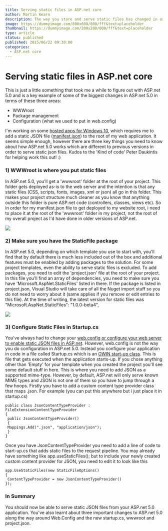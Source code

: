 ```yaml
---
title: Serving static files in ASP.net core
author: Martin Kearn
description: The way you store and serve static files has changed in asp.net core compared to asp.net 4.6. In this article, we'll investigate what has changed
image: https://dummyimage.com/800x600/000/fff&text=placeholder
thumbnail: https://dummyimage.com/200x200/000/fff&text=placeholder
type: article
status: published
published: 2015/06/22 09:30:00
categories: 
  - ASP.net core
---
```


# Serving static files in ASP.net core

This is just a little something that took me a while to figure out with ASP.net 5.0 and is a key example of some of the biggest changes in ASP.net 5.0 in terms of these three areas:

*   WWWroot
*   Package management
*   Configuration (what we used to put in web.config)

I'm working on some [hosted apps for Windows 10](http://blogs.windows.com/buildingapps/2015/03/02/a-first-look-at-the-windows-10-universal-app-platform/), which requires me to add a static JSON file ([manifest.json](http://www.w3.org/2008/webapps/manifest/)) to the root of my web application. It seems simple enough, however there are three key things you need to know about how ASP.net 5.0 works which are different to previous versions in order to serve static json files. Kudos to the 'Kind of code' Peter Daukintis for helping work this out! :)

### 1) WWWroot is where you put static files

In ASP.net 5.0, you'll get a 'wwwroot' folder at the root of your project. This folder gets deployed as-is to the web server and the intention is that any static files (CSS, scripts, fonts, images, xml or json) all go in this folder. This makes your project structure much cleaner as you know that anything outside this folder is pure ASP.net code (controllers, classes, views etc). So in order for my manifest.json file to get deployed to my website root, i need to place it at the root of the 'wwwroot' folder in my project, not the root of my overall project as I'd have done in older versions of ASP.net.

[![](https://msdnshared.blob.core.windows.net/media/MSDNBlogsFS/prod.evol.blogs.msdn.com/CommunityServer.Blogs.Components.WeblogFiles/00/00/00/56/73/5584.wwwroot.PNG)](https://msdnshared.blob.core.windows.net/media/MSDNBlogsFS/prod.evol.blogs.msdn.com/CommunityServer.Blogs.Components.WeblogFiles/00/00/00/56/73/5584.wwwroot.PNG)

### 2) Make sure you have the StaticFile package

In ASP.net 5.0, depending on which template you use to start with, you'll find that by default there is much less included out of the box and additional features must be enabled by adding packages to the solution. For some project templates, even the ability to serve static files is excluded. To add packages, you need to edit the 'project.json' file at the root of your project. In this file you'll find an array of dependencies, you need to make sure you have 'Microsoft.AspNet.StaticFiles' listed in there. If the package is listed in project.json, Visual Studio will take care of all the Nuget import stuff so you do not need to worry about it (same applies if you remove or edit entries to this file). At the time of writing, the latest version for static files was "Microsoft.AspNet.StaticFiles": "1.0.0-beta4", 

[![](https://msdnshared.blob.core.windows.net/media/MSDNBlogsFS/prod.evol.blogs.msdn.com/CommunityServer.Blogs.Components.WeblogFiles/00/00/00/56/73/8054.staticfiles.PNG)](https://msdnshared.blob.core.windows.net/media/MSDNBlogsFS/prod.evol.blogs.msdn.com/CommunityServer.Blogs.Components.WeblogFiles/00/00/00/56/73/8054.staticfiles.PNG)

### 3) Configure Static Files in Startup.cs

You've always had to change your [web.config or configure your web server to enable static JSON files in ASP.net](http://stackoverflow.com/questions/8158193/how-to-allow-download-of-json-file-with-a). However, web.config is not the way you do configuration in ASP.net 5.0\. Instead you configure your application in code in a file called Startup.cs which is an [OWIN start-up class](http://www.asp.net/aspnet/overview/owin-and-katana/getting-started-with-owin-and-katana). This is file that gets executed when the application starts-up. If you chose anything other than 'Empty' for your template when you created the project you'll see some default stuff in here. This is where you need to add JSON as a supported mime-type. However, by default, ASP.net will only serve known MIME types and JSON is not one of them so you have to jump through a few hoops. Firstly you have to add a custom content type provider class that maps .json. For example (you can put this anywhere but i just place it in startup.cs)

```
public class JsonContentTypeProvider : FileExtensionContentTypeProvider
{
 public JsonContentTypeProvider()
 {
 Mappings.Add(".json", "application/json");
 }
}
```

Once you have JsonContentTypeProvider you need to add a line of code to start-up.cs that adds static files to the request pipeline. You may already have something like app.useStaticFiles(); but to include your newly created custom content provider for JSON, you need to edit it to look like this

```
app.UseStaticFiles(new StaticFileOptions()
{
 ContentTypeProvider = new JsonContentTypeProvider()
});
```

### In Summary

You should now be able to serve static JSON files from your ASP.net 5.0 application. You've also learnt about three important changes to ASP.net 5.0 along the way around Web.Config and the new startup.cs, wwwroot and project.json.